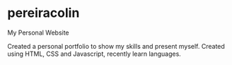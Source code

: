 # pereiracolin
My Personal Website

Created a personal portfolio to show my skills and present myself. Created using HTML, CSS and Javascript, recently learn languages. 

